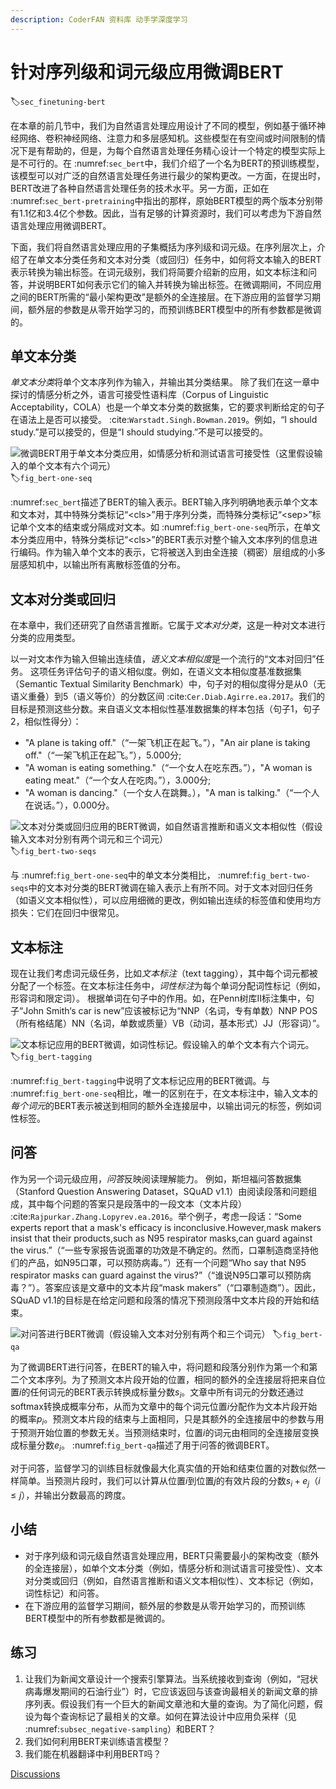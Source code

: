 ```yaml
---
description: CoderFAN 资料库 动手学深度学习
---
```


# 针对序列级和词元级应用微调BERT
:label:`sec_finetuning-bert`

在本章的前几节中，我们为自然语言处理应用设计了不同的模型，例如基于循环神经网络、卷积神经网络、注意力和多层感知机。这些模型在有空间或时间限制的情况下是有帮助的，但是，为每个自然语言处理任务精心设计一个特定的模型实际上是不可行的。在 :numref:`sec_bert`中，我们介绍了一个名为BERT的预训练模型，该模型可以对广泛的自然语言处理任务进行最少的架构更改。一方面，在提出时，BERT改进了各种自然语言处理任务的技术水平。另一方面，正如在 :numref:`sec_bert-pretraining`中指出的那样，原始BERT模型的两个版本分别带有1.1亿和3.4亿个参数。因此，当有足够的计算资源时，我们可以考虑为下游自然语言处理应用微调BERT。

下面，我们将自然语言处理应用的子集概括为序列级和词元级。在序列层次上，介绍了在单文本分类任务和文本对分类（或回归）任务中，如何将文本输入的BERT表示转换为输出标签。在词元级别，我们将简要介绍新的应用，如文本标注和问答，并说明BERT如何表示它们的输入并转换为输出标签。在微调期间，不同应用之间的BERT所需的“最小架构更改”是额外的全连接层。在下游应用的监督学习期间，额外层的参数是从零开始学习的，而预训练BERT模型中的所有参数都是微调的。

## 单文本分类

*单文本分类*将单个文本序列作为输入，并输出其分类结果。
除了我们在这一章中探讨的情感分析之外，语言可接受性语料库（Corpus of Linguistic Acceptability，COLA）也是一个单文本分类的数据集，它的要求判断给定的句子在语法上是否可以接受。 :cite:`Warstadt.Singh.Bowman.2019`。例如，“I should study.”是可以接受的，但是“I should studying.”不是可以接受的。

![微调BERT用于单文本分类应用，如情感分析和测试语言可接受性（这里假设输入的单个文本有六个词元）](../img/bert-one-seq.svg)
:label:`fig_bert-one-seq`

 :numref:`sec_bert`描述了BERT的输入表示。BERT输入序列明确地表示单个文本和文本对，其中特殊分类标记“&lt;cls&gt;”用于序列分类，而特殊分类标记“&lt;sep&gt;”标记单个文本的结束或分隔成对文本。如 :numref:`fig_bert-one-seq`所示，在单文本分类应用中，特殊分类标记“&lt;cls&gt;”的BERT表示对整个输入文本序列的信息进行编码。作为输入单个文本的表示，它将被送入到由全连接（稠密）层组成的小多层感知机中，以输出所有离散标签值的分布。

## 文本对分类或回归

在本章中，我们还研究了自然语言推断。它属于*文本对分类*，这是一种对文本进行分类的应用类型。

以一对文本作为输入但输出连续值，*语义文本相似度*是一个流行的“文本对回归”任务。
这项任务评估句子的语义相似度。例如，在语义文本相似度基准数据集（Semantic Textual Similarity Benchmark）中，句子对的相似度得分是从0（无语义重叠）到5（语义等价）的分数区间 :cite:`Cer.Diab.Agirre.ea.2017`。我们的目标是预测这些分数。来自语义文本相似性基准数据集的样本包括（句子1，句子2，相似性得分）：

* "A plane is taking off."（“一架飞机正在起飞。”），"An air plane is taking off."（“一架飞机正在起飞。”），5.000分;
* "A woman is eating something."（“一个女人在吃东西。”），"A woman is eating meat."（“一个女人在吃肉。”），3.000分;
* "A woman is dancing."（一个女人在跳舞。），"A man is talking."（“一个人在说话。”），0.000分。

![文本对分类或回归应用的BERT微调，如自然语言推断和语义文本相似性（假设输入文本对分别有两个词元和三个词元）](../img/bert-two-seqs.svg)
:label:`fig_bert-two-seqs`

与 :numref:`fig_bert-one-seq`中的单文本分类相比， :numref:`fig_bert-two-seqs`中的文本对分类的BERT微调在输入表示上有所不同。对于文本对回归任务（如语义文本相似性），可以应用细微的更改，例如输出连续的标签值和使用均方损失：它们在回归中很常见。

## 文本标注

现在让我们考虑词元级任务，比如*文本标注*（text tagging），其中每个词元都被分配了一个标签。在文本标注任务中，*词性标注*为每个单词分配词性标记（例如，形容词和限定词）。
根据单词在句子中的作用。如，在Penn树库II标注集中，句子“John Smith‘s car is new”应该被标记为“NNP（名词，专有单数）NNP POS（所有格结尾）NN（名词，单数或质量）VB（动词，基本形式）JJ（形容词）”。

![文本标记应用的BERT微调，如词性标记。假设输入的单个文本有六个词元。](../img/bert-tagging.svg)
:label:`fig_bert-tagging`

 :numref:`fig_bert-tagging`中说明了文本标记应用的BERT微调。与 :numref:`fig_bert-one-seq`相比，唯一的区别在于，在文本标注中，输入文本的*每个词元*的BERT表示被送到相同的额外全连接层中，以输出词元的标签，例如词性标签。

## 问答

作为另一个词元级应用，*问答*反映阅读理解能力。
例如，斯坦福问答数据集（Stanford Question Answering Dataset，SQuAD v1.1）由阅读段落和问题组成，其中每个问题的答案只是段落中的一段文本（文本片段） :cite:`Rajpurkar.Zhang.Lopyrev.ea.2016`。举个例子，考虑一段话：“Some experts report that a mask's efficacy is inconclusive.However,mask makers insist that their products,such as N95 respirator masks,can guard against the virus.”（“一些专家报告说面罩的功效是不确定的。然而，口罩制造商坚持他们的产品，如N95口罩，可以预防病毒。”）还有一个问题“Who say that N95 respirator masks can guard against the virus?”（“谁说N95口罩可以预防病毒？”）。答案应该是文章中的文本片段“mask makers”（“口罩制造商”）。因此，SQuAD v1.1的目标是在给定问题和段落的情况下预测段落中文本片段的开始和结束。

![对问答进行BERT微调（假设输入文本对分别有两个和三个词元）](../img/bert-qa.svg)
:label:`fig_bert-qa`

为了微调BERT进行问答，在BERT的输入中，将问题和段落分别作为第一个和第二个文本序列。为了预测文本片段开始的位置，相同的额外的全连接层将把来自位置$i$的任何词元的BERT表示转换成标量分数$s_i$。文章中所有词元的分数还通过softmax转换成概率分布，从而为文章中的每个词元位置$i$分配作为文本片段开始的概率$p_i$。预测文本片段的结束与上面相同，只是其额外的全连接层中的参数与用于预测开始位置的参数无关。当预测结束时，位置$i$的词元由相同的全连接层变换成标量分数$e_i$。 :numref:`fig_bert-qa`描述了用于问答的微调BERT。

对于问答，监督学习的训练目标就像最大化真实值的开始和结束位置的对数似然一样简单。当预测片段时，我们可以计算从位置$i$到位置$j$的有效片段的分数$s_i + e_j$（$i \leq j$），并输出分数最高的跨度。

## 小结

* 对于序列级和词元级自然语言处理应用，BERT只需要最小的架构改变（额外的全连接层），如单个文本分类（例如，情感分析和测试语言可接受性）、文本对分类或回归（例如，自然语言推断和语义文本相似性）、文本标记（例如，词性标记）和问答。
* 在下游应用的监督学习期间，额外层的参数是从零开始学习的，而预训练BERT模型中的所有参数都是微调的。

## 练习

1. 让我们为新闻文章设计一个搜索引擎算法。当系统接收到查询（例如，“冠状病毒爆发期间的石油行业”）时，它应该返回与该查询最相关的新闻文章的排序列表。假设我们有一个巨大的新闻文章池和大量的查询。为了简化问题，假设为每个查询标记了最相关的文章。如何在算法设计中应用负采样（见 :numref:`subsec_negative-sampling`）和BERT？
1. 我们如何利用BERT来训练语言模型？
1. 我们能在机器翻译中利用BERT吗？

[Discussions](https://discuss.d2l.ai/t/5729)
